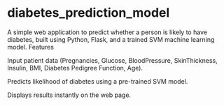 # diabetes_prediction_model
A simple web application to predict whether a person is likely to have diabetes, built using Python, Flask, and a trained SVM machine learning model.
Features

Input patient data (Pregnancies, Glucose, BloodPressure, SkinThickness, Insulin, BMI, Diabetes Pedigree Function, Age).

Predicts likelihood of diabetes using a pre-trained SVM model.

Displays results instantly on the web page.
